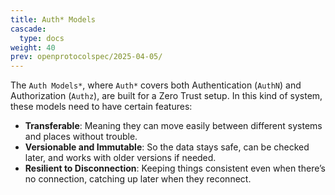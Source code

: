 ```yaml
---
title: Auth* Models
cascade:
  type: docs
weight: 40
prev: openprotocolspec/2025-04-05/
---
```


The `Auth Models*`, where `Auth*` covers both Authentication (`AuthN`) and Authorization (`Authz`), are built for a Zero Trust setup. In this kind of system, these models need to have certain features:

- **Transferable**: Meaning they can move easily between different systems and places without trouble.
- **Versionable and Immutable**: So the data stays safe, can be checked later, and works with older versions if needed.
- **Resilient to Disconnection**: Keeping things consistent even when there’s no connection, catching up later when they reconnect.
